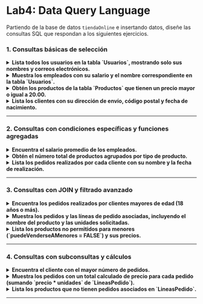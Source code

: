 # Lab4: Data Query Language
Partiendo de la base de datos `tiendaOnline` e insertando datos, diseñe las consultas SQL que respondan a los siguientes ejercicios.


### 1. Consultas básicas de selección
<details>
<summary><b>Lista todos los usuarios en la tabla `Usuarios`, mostrando solo sus nombres y correos electrónicos.</b></summary>

  ```sql
   SELECT nombre, email FROM Usuarios;
  ```
</details>

<details>
<summary><b>Muestra los empleados con su salario y el nombre correspondiente en la tabla `Usuarios`.</b></summary>

  ```sql
   SELECT Usuarios.nombre, Empleados.salario 
   FROM Empleados 
   JOIN Usuarios ON Empleados.usuarioId = Usuarios.id;
  ```
</details>

<details>
<summary><b>Obtén los productos de la tabla `Productos` que tienen un precio mayor o igual a 20.00.</b></summary>

  ```sql
   SELECT nombre, precio FROM Productos WHERE precio >= 20.00;
  ```
</details>

<details>
<summary><b>Lista los clientes con su dirección de envío, código postal y fecha de nacimiento.</b></summary>

  ```sql
   SELECT Usuarios.nombre, Clientes.direccionEnvio, Clientes.codigoPostal, Clientes.fechaNacimiento 
   FROM Clientes 
   JOIN Usuarios ON Clientes.usuarioId = Usuarios.id;
  ```
</details>

---

### 2. Consultas con condiciones específicas y funciones agregadas
<details>
<summary><b>Encuentra el salario promedio de los empleados.</b></summary>

  ```sql
   SELECT AVG(salario) AS salario_promedio FROM Empleados;
  ```
</details>

<details>
<summary><b>Obtén el número total de productos agrupados por tipo de producto.</b></summary>

  ```sql
   SELECT TiposProducto.nombre AS tipo, COUNT(Productos.id) AS total_productos 
   FROM Productos 
   JOIN TiposProducto ON Productos.tipoProductoId = TiposProducto.id 
   GROUP BY TiposProducto.nombre;
  ```
</details>

<details>
<summary><b>Lista los pedidos realizados por cada cliente con su nombre y la fecha de realización.</b></summary>

  ```sql
   SELECT Usuarios.nombre AS cliente, Pedidos.fechaRealizacion 
   FROM Pedidos 
   JOIN Clientes ON Pedidos.clienteId = Clientes.id 
   JOIN Usuarios ON Clientes.usuarioId = Usuarios.id;
  ```
</details>

---

### 3. Consultas con JOIN y filtrado avanzado
<details>
<summary><b>Encuentra los pedidos realizados por clientes mayores de edad (18 años o más).</b></summary>

  ```sql
   SELECT Usuarios.nombre AS cliente, Pedidos.fechaRealizacion 
   FROM Pedidos 
   JOIN Clientes ON Pedidos.clienteId = Clientes.id 
   JOIN Usuarios ON Clientes.usuarioId = Usuarios.id 
   WHERE TIMESTAMPDIFF(YEAR, Clientes.fechaNacimiento, CURDATE()) >= 18;
  ```
</details>

<details>
<summary><b>Muestra los pedidos y las líneas de pedido asociadas, incluyendo el nombre del producto y las unidades solicitadas.</b></summary>

  ```sql
   SELECT Pedidos.id AS pedido_id, Productos.nombre AS producto, LineasPedido.unidades 
   FROM LineasPedido 
   JOIN Pedidos ON LineasPedido.pedidoId = Pedidos.id 
   JOIN Productos ON LineasPedido.productoId = Productos.id;
  ```
</details>

<details>
<summary><b>Lista los productos no permitidos para menores (`puedeVenderseAMenores = FALSE`) y sus precios.</b></summary>

  ```sql
   SELECT nombre, precio 
   FROM Productos 
   WHERE puedeVenderseAMenores = FALSE;
  ```
</details>

---

### 4. Consultas con subconsultas y cálculos
<details>
<summary><b>Encuentra el cliente con el mayor número de pedidos.</b></summary>

  ```sql
   SELECT Usuarios.nombre AS cliente, COUNT(Pedidos.id) AS total_pedidos 
   FROM Pedidos 
   JOIN Clientes ON Pedidos.clienteId = Clientes.id 
   JOIN Usuarios ON Clientes.usuarioId = Usuarios.id 
   GROUP BY Usuarios.nombre 
   ORDER BY total_pedidos DESC 
   LIMIT 1;
  ```
</details>

<details>
<summary><b>Muestra los pedidos con un total calculado de precio para cada pedido (sumando `precio * unidades` de `LineasPedido`).</b></summary>

  ```sql
   SELECT Pedidos.id AS pedido_id, SUM(LineasPedido.precio * LineasPedido.unidades) AS total_precio 
   FROM Pedidos 
   JOIN LineasPedido ON Pedidos.id = LineasPedido.pedidoId 
   GROUP BY Pedidos.id;
  ```
</details>

<details>
<summary><b>Lista los productos que no tienen pedidos asociados en `LineasPedido`.</b></summary>

  ```sql
   SELECT Productos.nombre 
   FROM Productos 
   LEFT JOIN LineasPedido ON Productos.id = LineasPedido.productoId 
   WHERE LineasPedido.productoId IS NULL;
  ```
</details>

---
